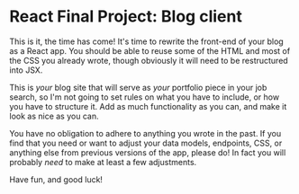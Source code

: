 # React Final Project: Blog client

This is it, the time has come! It's time to rewrite the front-end of your blog as a React app. You should be able to reuse some of the HTML and most of the CSS you already wrote, though obviously it will need to be restructured into JSX.

This is _your_ blog site that will serve as _your_ portfolio piece in your job search, so I'm not going to set rules on what you have to include, or how you have to structure it. Add as much functionality as you can, and make it look as nice as you can.

You have no obligation to adhere to anything you wrote in the past. If you find that you need or want to adjust your data models, endpoints, CSS, or anything else from previous versions of the app, please do! In fact you will probably _need_ to make at least a few adjustments.

Have fun, and good luck!
